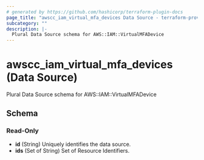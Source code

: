 ```yaml
---
# generated by https://github.com/hashicorp/terraform-plugin-docs
page_title: "awscc_iam_virtual_mfa_devices Data Source - terraform-provider-awscc"
subcategory: ""
description: |-
  Plural Data Source schema for AWS::IAM::VirtualMFADevice
---
```


# awscc_iam_virtual_mfa_devices (Data Source)

Plural Data Source schema for AWS::IAM::VirtualMFADevice



<!-- schema generated by tfplugindocs -->
## Schema

### Read-Only

- **id** (String) Uniquely identifies the data source.
- **ids** (Set of String) Set of Resource Identifiers.


